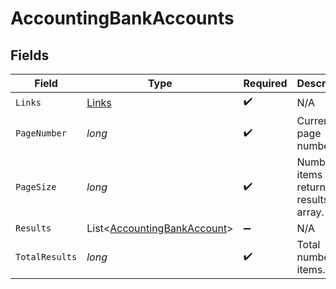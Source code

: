 # AccountingBankAccounts


## Fields

| Field                                                                       | Type                                                                        | Required                                                                    | Description                                                                 |
| --------------------------------------------------------------------------- | --------------------------------------------------------------------------- | --------------------------------------------------------------------------- | --------------------------------------------------------------------------- |
| `Links`                                                                     | [Links](../../models/shared/Links.md)                                       | :heavy_check_mark:                                                          | N/A                                                                         |
| `PageNumber`                                                                | *long*                                                                      | :heavy_check_mark:                                                          | Current page number.                                                        |
| `PageSize`                                                                  | *long*                                                                      | :heavy_check_mark:                                                          | Number of items to return in results array.                                 |
| `Results`                                                                   | List<[AccountingBankAccount](../../models/shared/AccountingBankAccount.md)> | :heavy_minus_sign:                                                          | N/A                                                                         |
| `TotalResults`                                                              | *long*                                                                      | :heavy_check_mark:                                                          | Total number of items.                                                      |